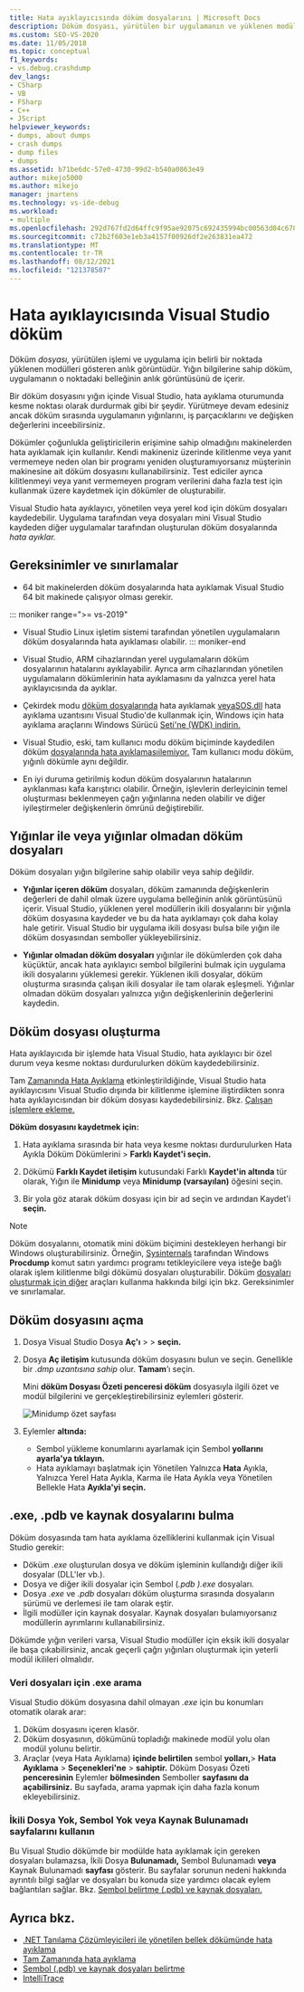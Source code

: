```yaml
---
title: Hata ayıklayıcısında döküm dosyalarını | Microsoft Docs
description: Döküm dosyası, yürütülen bir uygulamanın ve yüklenen modüllerin anlık görüntüsüdür. Uygulamaya hata ayıklama erişiminizin olduğu durumlar için döküm dosyası oluşturmayı göz önünde bulundurabilirsiniz.
ms.custom: SEO-VS-2020
ms.date: 11/05/2018
ms.topic: conceptual
f1_keywords:
- vs.debug.crashdump
dev_langs:
- CSharp
- VB
- FSharp
- C++
- JScript
helpviewer_keywords:
- dumps, about dumps
- crash dumps
- dump files
- dumps
ms.assetid: b71be6dc-57e0-4730-99d2-b540a0863e49
author: mikejo5000
ms.author: mikejo
manager: jmartens
ms.technology: vs-ide-debug
ms.workload:
- multiple
ms.openlocfilehash: 292d767fd2d64ffc9f95ae92075c692435994bc00563d04c6782e00491d2cc1f
ms.sourcegitcommit: c72b2f603e1eb3a4157f00926df2e263831ea472
ms.translationtype: MT
ms.contentlocale: tr-TR
ms.lasthandoff: 08/12/2021
ms.locfileid: "121378507"
---
```

# <a name="dump-files-in-the-visual-studio-debugger"></a>Hata ayıklayıcısında Visual Studio döküm

<a name="BKMK_What_is_a_dump_file_"></a> Döküm *dosyası,* yürütülen işlemi ve uygulama için belirli bir noktada yüklenen modülleri gösteren anlık görüntüdür. Yığın bilgilerine sahip döküm, uygulamanın o noktadaki belleğinin anlık görüntüsünü de içerir.

Bir döküm dosyasını yığın içinde Visual Studio, hata ayıklama oturumunda kesme noktası olarak durdurmak gibi bir şeydir. Yürütmeye devam edesiniz ancak döküm sırasında uygulamanın yığınlarını, iş parçacıklarını ve değişken değerlerini inceebilirsiniz.

Dökümler çoğunlukla geliştiricilerin erişimine sahip olmadığını makinelerden hata ayıklamak için kullanılır. Kendi makineniz üzerinde kilitlenme veya yanıt vermemeye neden olan bir programı yeniden oluşturamıyorsanız müşterinin makinesine ait döküm dosyasını kullanabilirsiniz. Test ediciler ayrıca kilitlenmeyi veya yanıt vermemeyen program verilerini daha fazla test için kullanmak üzere kaydetmek için dökümler de oluşturabilir.

Visual Studio hata ayıklayıcı, yönetilen veya yerel kod için döküm dosyaları kaydedebilir. Uygulama tarafından veya dosyaları mini Visual Studio kaydeden diğer uygulamalar tarafından oluşturulan döküm dosyalarında *hata ayıklar.*

## <a name="requirements-and-limitations"></a><a name="BKMK_Requirements_and_limitations"></a> Gereksinimler ve sınırlamalar

- 64 bit makinelerden döküm dosyalarında hata ayıklamak Visual Studio 64 bit makinede çalışıyor olması gerekir.

::: moniker range=">= vs-2019"
- Visual Studio Linux işletim sistemi tarafından yönetilen uygulamaların döküm dosyalarında hata ayıklaması olabilir. 
::: moniker-end

- Visual Studio, ARM cihazlarından yerel uygulamaların döküm dosyalarının hatalarını ayıklayabilir. Ayrıca arm cihazlarından yönetilen uygulamaların dökümlerinin hata ayıklamasını da yalnızca yerel hata ayıklayıcısında da ayıklar.

- Çekirdek modu [döküm dosyalarında](/windows-hardware/drivers/debugger/kernel-mode-dump-files) hata ayıklamak [veyaSOS.dll](/dotnet/framework/tools/sos-dll-sos-debugging-extension) hata ayıklama uzantısını Visual Studio'de kullanmak için, Windows için hata ayıklama araçlarını Windows Sürücü [Seti'ne (WDK) indirin.](/windows-hardware/drivers/download-the-wdk)

- Visual Studio, eski, tam kullanıcı modu döküm biçiminde kaydedilen döküm [dosyalarında hata ayıklamasıilemiyor.](/windows/desktop/wer/collecting-user-mode-dumps) Tam kullanıcı modu döküm, yığınlı dökümle aynı değildir.

- En iyi duruma getirilmiş kodun döküm dosyalarının hatalarının ayıklanması kafa karıştırıcı olabilir. Örneğin, işlevlerin derleyicinin temel oluşturması beklenmeyen çağrı yığınlarına neden olabilir ve diğer iyileştirmeler değişkenlerin ömrünü değiştirebilir.

## <a name="dump-files-with-or-without-heaps"></a><a name="BKMK_Dump_files__with_or_without_heaps"></a> Yığınlar ile veya yığınlar olmadan döküm dosyaları

Döküm dosyaları yığın bilgilerine sahip olabilir veya sahip değildir.

- **Yığınlar içeren döküm** dosyaları, döküm zamanında değişkenlerin değerleri de dahil olmak üzere uygulama belleğinin anlık görüntüsünü içerir. Visual Studio, yüklenen yerel modüllerin ikili dosyalarını bir yığınla döküm dosyasına kaydeder ve bu da hata ayıklamayı çok daha kolay hale getirir. Visual Studio bir uygulama ikili dosyası bulsa bile yığın ile döküm dosyasından semboller yükleyebilirsiniz.

- **Yığınlar olmadan döküm dosyaları** yığınlar ile dökümlerden çok daha küçüktür, ancak hata ayıklayıcı sembol bilgilerini bulmak için uygulama ikili dosyalarını yüklemesi gerekir. Yüklenen ikili dosyalar, döküm oluşturma sırasında çalışan ikili dosyalar ile tam olarak eşleşmeli. Yığınlar olmadan döküm dosyaları yalnızca yığın değişkenlerinin değerlerini kaydedin.

## <a name="create-a-dump-file"></a><a name="BKMK_Create_a_dump_file"></a> Döküm dosyası oluşturma

Hata ayıklayıcıda bir işlemde hata Visual Studio, hata ayıklayıcı bir özel durum veya kesme noktası durdurulurken döküm kaydedebilirsiniz.

Tam [Zamanında Hata Ayıklama](../debugger/just-in-time-debugging-in-visual-studio.md) etkinleştirildiğinde, Visual Studio hata ayıklayıcısını Visual Studio dışında bir kilitlenme işlemine iliştirdikten sonra hata ayıklayıcısından bir döküm dosyası kaydedebilirsiniz. Bkz. [Çalışan işlemlere ekleme.](../debugger/attach-to-running-processes-with-the-visual-studio-debugger.md)

**Döküm dosyasını kaydetmek için:**

1. Hata ayıklama sırasında bir hata veya kesme noktası durdurulurken Hata Ayıkla Döküm Dökümlerini  >  **Farklı Kaydet'i seçin.**

1. Dökümü **Farklı Kaydet iletişim** kutusundaki Farklı **Kaydet'in altında** tür olarak, Yığın ile **Minidump** veya **Minidump (varsayılan)** öğesini seçin.

1. Bir yola göz atarak döküm dosyası için bir ad seçin ve ardından Kaydet'i **seçin.**

>[!NOTE]
>Döküm dosyalarını, otomatik mini döküm biçimini destekleyen herhangi bir Windows oluşturabilirsiniz. Örneğin, [Sysinternals](/sysinternals/) tarafından Windows **Procdump** komut satırı yardımcı programı tetikleyicilere veya isteğe bağlı olarak işlem kilitlenme bilgi dökümü dosyaları oluşturabilir. Döküm [dosyaları oluşturmak için diğer](../debugger/using-dump-files.md#BKMK_Requirements_and_limitations) araçları kullanma hakkında bilgi için bkz. Gereksinimler ve sınırlamalar.

## <a name="open-a-dump-file"></a><a name="BKMK_Open_a_dump_file"></a> Döküm dosyasını açma

1. Dosya Visual Studio Dosya **Aç'ı**  >    >  **seçin.**

1. Dosya **Aç iletişim** kutusunda döküm dosyasını bulun ve seçin. Genellikle bir *.dmp uzantısına sahip* olur. **Tamam**’ı seçin.

   Mini **döküm Dosyası Özeti penceresi döküm** dosyasıyla ilgili özet ve modül bilgilerini ve gerçekleştirebilirsiniz eylemleri gösterir.

   ![Minidump özet sayfası](../debugger/media/dbg_dump_summarypage.png "Minidump özet sayfası")

1. Eylemler **altında:**
   - Sembol yükleme konumlarını ayarlamak için Sembol **yollarını ayarla'ya tıklayın.**
   - Hata ayıklamayı başlatmak için Yönetilen Yalnızca **Hata** Ayıkla, Yalnızca Yerel Hata Ayıkla, Karma ile Hata Ayıkla veya Yönetilen Bellekle Hata **Ayıkla'yi seçin.**

## <a name="find-exe-pdb-and-source-files"></a><a name="BKMK_Find_binaries__symbol___pdb__files__and_source_files"></a> .exe, .pdb ve kaynak dosyalarını bulma

Döküm dosyasında tam hata ayıklama özelliklerini kullanmak için Visual Studio gerekir:

- Döküm *.exe* oluşturulan dosya ve döküm işleminin kullandığı diğer ikili dosyalar (DLL'ler vb.).
- Dosya ve diğer ikili dosyalar için Sembol (*.pdb* *).exe* dosyaları.
- Dosya *.exe* ve *.pdb* dosyaları döküm oluşturma sırasında dosyaların sürümü ve derlemesi ile tam olarak eştir.
- İlgili modüller için kaynak dosyalar. Kaynak dosyaları bulamıyorsanız modüllerin ayrımlarını kullanabilirsiniz.

Dökümde yığın verileri varsa, Visual Studio modüller için eksik ikili dosyalar ile başa çıkabilirsiniz, ancak geçerli çağrı yığınları oluşturmak için yeterli modül ikilileri olmalıdır.

### <a name="search-paths-for-exe-files"></a>Veri dosyaları için .exe arama

Visual Studio döküm dosyasına dahil olmayan *.exe* için bu konumları otomatik olarak arar:

1. Döküm dosyasını içeren klasör.
2. Döküm dosyasının, dökümünü topladığı makinede modül yolu olan modül yolunu belirtir.
3. Araçlar (veya Hata Ayıklama) **içinde belirtilen** sembol **yolları,**> **Hata Ayıklama**  >  **Seçenekleri'ne**  >  **sahiptir.** Döküm Dosyası Özeti **penceresinin** Eylemler **bölmesinden** Semboller **sayfasını da açabilirsiniz.** Bu sayfada, arama yapmak için daha fazla konum ekleyebilirsiniz.

### <a name="use-the-no-binary-no-symbols-or-no-source-found-pages"></a>İkili Dosya Yok, Sembol Yok veya Kaynak Bulunamadı sayfalarını kullanın

Bu Visual Studio dökümde bir modülde hata ayıklamak için gereken dosyaları bulamazsa, İkili Dosya **Bulunamadı,** Sembol Bulunamadı **veya** Kaynak Bulunamadı **sayfası** gösterir. Bu sayfalar sorunun nedeni hakkında ayrıntılı bilgi sağlar ve dosyaları bu konuda size yardımcı olacak eylem bağlantıları sağlar. Bkz. [Sembol belirtme (.pdb) ve kaynak dosyaları.](../debugger/specify-symbol-dot-pdb-and-source-files-in-the-visual-studio-debugger.md)

## <a name="see-also"></a>Ayrıca bkz.

- [.NET Tanılama Çözümleyicileri ile yönetilen bellek dökümünde hata ayıklama](../debugger/how-to-debug-managed-memory-dump.md)
- [Tam Zamanında hata ayıklama](../debugger/just-in-time-debugging-in-visual-studio.md)
- [Sembol (.pdb) ve kaynak dosyaları belirtme](../debugger/specify-symbol-dot-pdb-and-source-files-in-the-visual-studio-debugger.md)
- [IntelliTrace](../debugger/intellitrace.md)